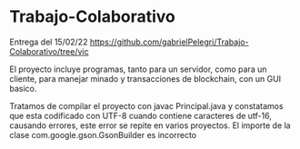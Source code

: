 # Trabajo-Colaborativo
Entrega del 15/02/22 https://github.com/gabrielPelegri/Trabajo-Colaborativo/tree/vic

El proyecto incluye programas, tanto para un servidor, como para un cliente, para manejar minado y transacciones de blockchain, con un GUI basico.

Tratamos de compilar el proyecto con javac Principal.java y constatamos que esta codificado con UTF-8 cuando contiene caracteres de utf-16, causando errores, este error se repite en varios proyectos.
El importe de la clase com.google.gson.GsonBuilder es incorrecto

